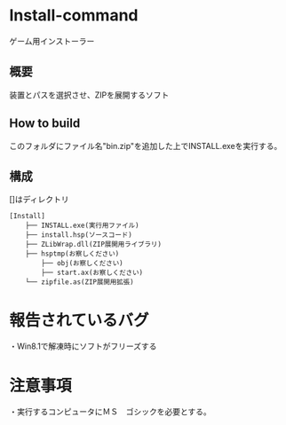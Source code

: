 # Install-command
ゲーム用インストーラー
## 概要
装置とパスを選択させ、ZIPを展開するソフト
## How to build
このフォルダにファイル名"bin.zip"を追加した上でINSTALL.exeを実行する。
## 構成
[]はディレクトリ
```
[Install]
	├── INSTALL.exe(実行用ファイル)
	├── install.hsp(ソースコード)
	├── ZLibWrap.dll(ZIP展開用ライブラリ)
	├── hsptmp(お察しください)
        ├── obj(お察しください)
        ├── start.ax(お察しください)
	└── zipfile.as(ZIP展開用拡張)
```
# 報告されているバグ
・Win8.1で解凍時にソフトがフリーズする
# 注意事項
・実行するコンピュータにＭＳ　ゴシックを必要とする。
